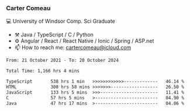 ### Carter Comeau

💻 University of Windsor Comp. Sci Graduate

- ⚒️ Java / TypeScript / C / Python
- ⚙️ Angular / React / React Native / Ionic / Spring / ASP.net
- 📫 How to reach me: cartercomeau@icloud.com

<!--START_SECTION:waka-->

```txt
From: 21 October 2021 - To: 20 October 2024

Total Time: 1,166 hrs 4 mins

TypeScript       538 hrs 1 min   >>>>>>>>>>>>-------------   46.14 %
HTML             308 hrs 58 mins >>>>>>>------------------   26.50 %
JavaScript       133 hrs 5 mins  >>>----------------------   11.41 %
C                57 hrs 5 mins   >------------------------   04.90 %
Java             47 hrs 17 mins  >------------------------   04.06 %
```

<!--END_SECTION:waka-->
